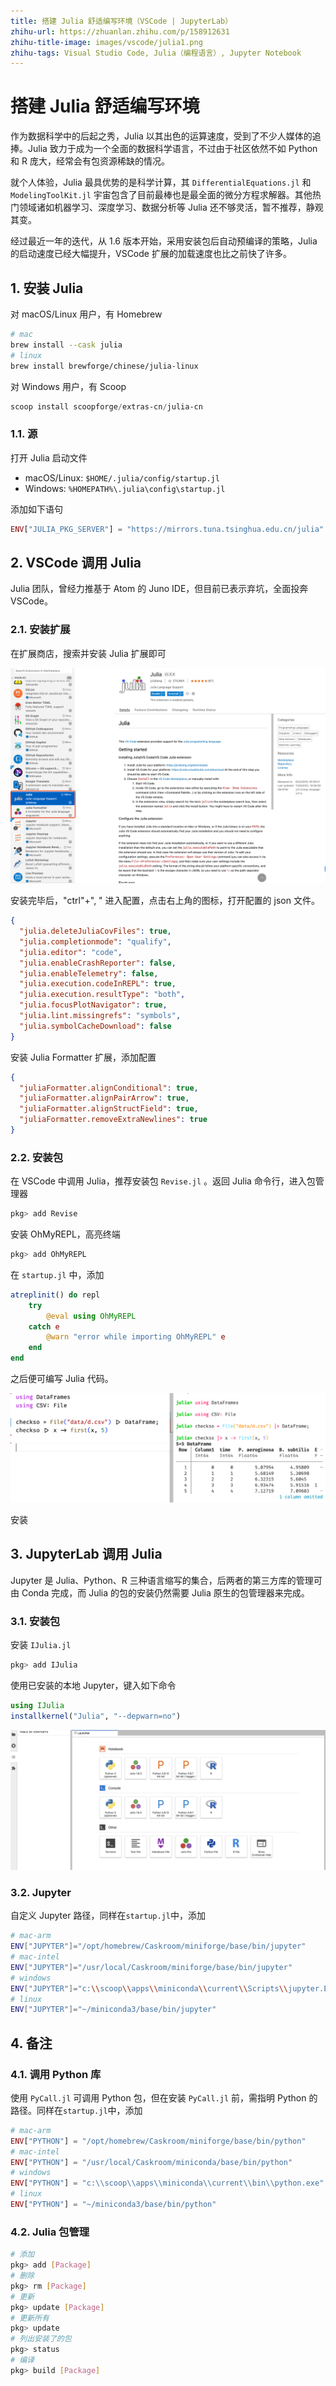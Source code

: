 ```yaml
---
title: 搭建 Julia 舒适编写环境（VSCode | JupyterLab）
zhihu-url: https://zhuanlan.zhihu.com/p/158912631
zhihu-title-image: images/vscode/julia1.png
zhihu-tags: Visual Studio Code, Julia（编程语言）, Jupyter Notebook
---
```


# 搭建 Julia 舒适编写环境

作为数据科学中的后起之秀，Julia 以其出色的运算速度，受到了不少人媒体的追捧。Julia 致力于成为一个全面的数据科学语言，不过由于社区依然不如 Python 和 R 庞大，经常会有包资源稀缺的情况。

就个人体验，Julia 最具优势的是科学计算，其 `DifferentialEquations.jl` 和 `ModelingToolKit.jl` 宇宙包含了目前最棒也是最全面的微分方程求解器。其他热门领域诸如机器学习、深度学习、数据分析等 Julia 还不够灵活，暂不推荐，静观其变。

经过最近一年的迭代，从 1.6 版本开始，采用安装包后自动预编译的策略，Julia 的启动速度已经大幅提升，VSCode 扩展的加载速度也比之前快了许多。

## 1. 安装 Julia

对 macOS/Linux 用户，有 Homebrew

```bash
# mac
brew install --cask julia
# linux
brew install brewforge/chinese/julia-linux
```

对 Windows 用户，有 Scoop

```powershell
scoop install scoopforge/extras-cn/julia-cn
```

### 1.1. 源

打开 Julia 启动文件

- macOS/Linux: `$HOME/.julia/config/startup.jl`
- Windows: `%HOMEPATH%\.julia\config\startup.jl`

添加如下语句

```julia
ENV["JULIA_PKG_SERVER"] = "https://mirrors.tuna.tsinghua.edu.cn/julia"
```

## 2. VSCode 调用 Julia

Julia 团队，曾经力推基于 Atom 的 Juno IDE，但目前已表示弃坑，全面投奔 VSCode。

### 2.1. 安装扩展

在扩展商店，搜索并安装 Julia 扩展即可

![VSCode Julia](images/vscode/vscode-julia.png)

安装完毕后，"ctrl"+", " 进入配置，点击右上角的图标，打开配置的 json 文件。

```json
{
  "julia.deleteJuliaCovFiles": true,
  "julia.completionmode": "qualify",
  "julia.editor": "code",
  "julia.enableCrashReporter": false,
  "julia.enableTelemetry": false,
  "julia.execution.codeInREPL": true,
  "julia.execution.resultType": "both",
  "julia.focusPlotNavigator": true,
  "julia.lint.missingrefs": "symbols",
  "julia.symbolCacheDownload": false
}
```

安装 Julia Formatter 扩展，添加配置

```json
{
  "juliaFormatter.alignConditional": true,
  "juliaFormatter.alignPairArrow": true,
  "juliaFormatter.alignStructField": true,
  "juliaFormatter.removeExtraNewlines": true
}
```

### 2.2. 安装包

在 VSCode 中调用 Julia，推荐安装包 `Revise.jl` 。返回 Julia 命令行，进入包管理器

```bash
pkg> add Revise
```

安装 OhMyREPL，高亮终端

```bash
pkg> add OhMyREPL
```

在 `startup.jl` 中，添加

```julia
atreplinit() do repl
    try
        @eval using OhMyREPL
    catch e
        @warn "error while importing OhMyREPL" e
    end
end
```

之后便可编写 Julia 代码。

![vscode](images/vscode/julia.png)

安装

## 3. JupyterLab 调用 Julia

Jupyter 是 Julia、Python、R 三种语言缩写的集合，后两者的第三方库的管理可由 Conda 完成，而 Julia 的包的安装仍然需要 Julia 原生的包管理器来完成。

### 3.1. 安装包

安装 `IJulia.jl`

```bash
pkg> add IJulia
```

使用已安装的本地 Jupyter，键入如下命令

```julia
using IJulia
installkernel("Julia", "--depwarn=no")
```

![julia](images/jupyter/jupyter-julia.png)

### 3.2. Jupyter

自定义 Jupyter 路径，同样在`startup.jl`中，添加

```bash
# mac-arm
ENV["JUPYTER"]="/opt/homebrew/Caskroom/miniforge/base/bin/jupyter"
# mac-intel
ENV["JUPYTER"]="/usr/local/Caskroom/miniforge/base/bin/jupyter"
# windows
ENV["JUPYTER"]="c:\\scoop\\apps\\miniconda\\current\\Scripts\\jupyter.EXE"
# linux
ENV["JUPYTER"]="~/miniconda3/base/bin/jupyter"
```

## 4. 备注

### 4.1. 调用 Python 库

使用 `PyCall.jl` 可调用 Python 包，但在安装 `PyCall.jl` 前，需指明 Python 的路径。同样在`startup.jl`中，添加

```julia
# mac-arm
ENV["PYTHON"] = "/opt/homebrew/Caskroom/miniforge/base/bin/python"
# mac-intel
ENV["PYTHON"] = "/usr/local/Caskroom/miniconda/base/bin/python"
# windows
ENV["PYTHON"] = "c:\\scoop\\apps\\miniconda\\current\\bin\\python.exe"
# linux
ENV["PYTHON"] = "~/miniconda3/base/bin/python"
```

### 4.2. Julia 包管理

```bash
# 添加
pkg> add [Package]
# 删除
pkg> rm [Package]
# 更新
pkg> update [Package]
# 更新所有
pkg> update
# 列出安装了的包
pkg> status
# 编译
pkg> build [Package]
```
